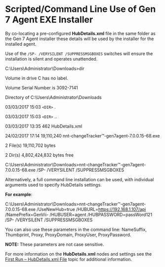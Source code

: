 # Scripted/Command Line Use of Gen 7 Agent EXE Installer

By co-locating a pre-configured **HubDetails.xml** file in the same folder as the Gen 7 Agent
installer these details will be used by the installer for the installed agent.

Use of the `/SP- /VERYSILENT /SUPPRESSMSGBOXES` switches will ensure the installation is silent and
operates unattended.

C:\Users\Administrator\Downloads>dir

Volume in drive C has no label.

Volume Serial Number is 3092-7141

Directory of C:\Users\Administrator\Downloads

03/03/2017 15:03 `<DIR>` .

03/03/2017 15:03 `<DIR>` ..

03/03/2017 13:35 462 HubDetails.xml

24/02/2017 17:14 19,110,240 nnt-changeTracker™-gen7agent-7.0.0.15-68.exe

2 File(s) 19,110,702 bytes

2 Dir(s) 4,802,424,832 bytes free

C:\Users\Administrator\Downloads>nnt-changeTracker™-gen7agent-7.0.0.15-68.exe /SP- /VERYSILENT
/SUPPRESSMSGBOXES

Alternatively, a full command line installation can be used, with individual arguments used to
specify HubDetails settings.

**For example**:

C:\Users\Administrator\Downloads>nnt-changeTracker™-gen7agent-7.0.0.15-68.exe /UseNewHub=true
/HUBURL=https://192.168.1.107/api /NamePrefix=GenVii- /HUBUSER=agent /HUBPASSWORD=passWord121 /SP-
/VERYSILENT /SUPPRESSMSGBOXES

You can also use these parameters in the command line: NameSuffix, Thumbprint, Proxy, ProxyDomain,
ProxyUser, ProxyPassword.

**NOTE:** These parameters are not case sensitive.

For more information on the **HubDetails.xml** nodes and settings see the
[First Run – HubDetails.xml File](../../admin/settings/devicegroups.md#first-run--hubdetailsxml-file)
topic for additional information.
